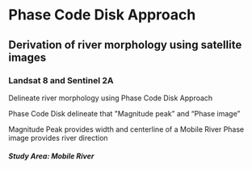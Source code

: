 # Phase Code Disk Approach

## Derivation of river morphology using satellite images
### Landsat 8 and Sentinel 2A

Delineate river morphology using Phase Code Disk Approach

Phase Code Disk  delineate that "Magnitude peak” and “Phase image”




Magnitude Peak provides width and centerline of a Mobile River
Phase image provides river direction


##### Study Area: Mobile River
